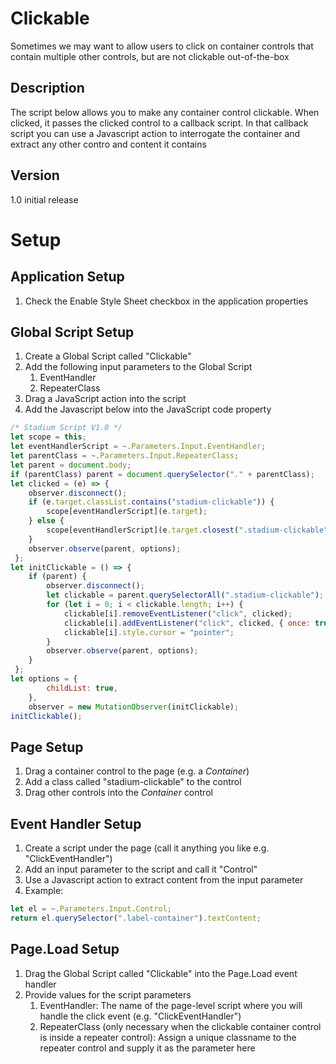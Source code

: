 # Clickable

Sometimes we may want to allow users to click on container controls that contain multiple other controls, but are not clickable out-of-the-box

## Description
The script below allows you to make any container control clickable. When clicked, it passes the clicked control to a callback script. In that callback script you can use a Javascript action to interrogate the container and extract any other contro and content it contains 

## Version
1.0 initial release

# Setup

## Application Setup
1. Check the Enable Style Sheet checkbox in the application properties

## Global Script Setup
1. Create a Global Script called "Clickable"
2. Add the following input parameters to the Global Script
   1. EventHandler
   2. RepeaterClass
3. Drag a JavaScript action into the script
4. Add the Javascript below into the JavaScript code property
```javascript
/* Stadium Script V1.0 */
let scope = this;
let eventHandlerScript = ~.Parameters.Input.EventHandler;
let parentClass = ~.Parameters.Input.RepeaterClass;
let parent = document.body;
if (parentClass) parent = document.querySelector("." + parentClass);
let clicked = (e) => {
    observer.disconnect();
    if (e.target.classList.contains("stadium-clickable")) {
        scope[eventHandlerScript](e.target);
    } else { 
        scope[eventHandlerScript](e.target.closest(".stadium-clickable"));
    }
    observer.observe(parent, options);
 };
let initClickable = () => {
    if (parent) {
        observer.disconnect();
        let clickable = parent.querySelectorAll(".stadium-clickable");
        for (let i = 0; i < clickable.length; i++) {
            clickable[i].removeEventListener("click", clicked);
            clickable[i].addEventListener("click", clicked, { once: true });
            clickable[i].style.cursor = "pointer";
        }
        observer.observe(parent, options);
    }
 };
let options = {
        childList: true,
    },
    observer = new MutationObserver(initClickable);
initClickable();
```

## Page Setup
1. Drag a container control to the page (e.g. a *Container*)
2. Add a class called "stadium-clickable" to the control
3. Drag other controls into the *Container* control

## Event Handler Setup
1. Create a script under the page (call it anything you like e.g. "ClickEventHandler")
2. Add an input parameter to the script and call it "Control"
3. Use a Javascript action to extract content from the input parameter
4. Example:
```javascript
let el = ~.Parameters.Input.Control;
return el.querySelector(".label-container").textContent;
```

## Page.Load Setup
1. Drag the Global Script called "Clickable" into the Page.Load event handler
2. Provide values for the script parameters
   1. EventHandler: The name of the page-level script where you will handle the click event (e.g. "ClickEventHandler")
   2. RepeaterClass (only necessary when the clickable container control is inside a repeater control): Assign a unique classname to the repeater control and supply it as the parameter here